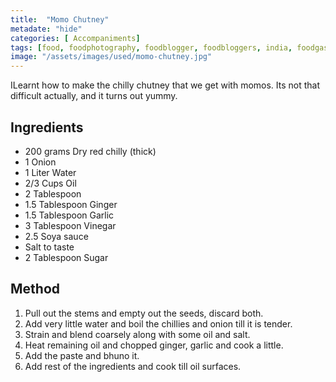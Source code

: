 ```yaml
---
title:  "Momo Chutney"
metadate: "hide"
categories: [ Accompaniments]
tags: [food, foodphotography, foodblogger, foodbloggers, india, foodgasm, indianfood, love, foodcoma, foodporn,indiancooking, indianrecipe, foodlovers, indianfood, indianfoodbloggers, foodiesofinstagram, foodlove, indian, indiancouple, eatlocal, eathealthy, eatwell, desifood, trending, tasty, taste, yummyinmytummy, foodie, instafood, instafoodie, foodstagram, instagood, passionatepaprika, foodblog, easy, indian, recipe, mothersrecipe, cooking, easycooking, easyrecipe, simple, simplefood, chutney, accompaniment, chillysauce]
image: "/assets/images/used/momo-chutney.jpg"
---
```


ILearnt how to make the chilly chutney that we get with momos. Its not that difficult actually, and it turns out yummy. 

## Ingredients

- 200 grams Dry red chilly (thick) 
- 1 Onion 
- 1 Liter Water 
- 2/3 Cups Oil 
- 2 Tablespoon 
- 1.5 Tablespoon Ginger 
- 1.5 Tablespoon Garlic 
- 3 Tablespoon Vinegar 
- 2.5 Soya sauce 
- Salt to taste
- 2 Tablespoon Sugar

## Method

1. Pull out the stems and empty out the seeds, discard both. 
2. Add very little water and boil the chillies and onion till it is tender. 
3. Strain and blend coarsely along with some oil and salt. 
4. Heat remaining oil and chopped ginger, garlic and cook a little. 
5. Add the paste and bhuno it. 
6. Add rest of the ingredients and cook till oil surfaces.

